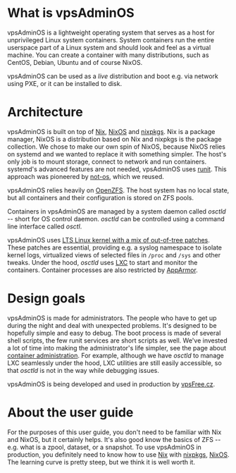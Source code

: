 # What is vpsAdminOS
vpsAdminOS is a lightweight operating system that serves as a host 
for unprivileged Linux system containers. System containers run the entire
userspace part of a Linux system and should look and feel as a virtual
machine. You can create a container with many distributions, such as CentOS,
Debian, Ubuntu and of course NixOS.

vpsAdminOS can be used as a *live* distribution and boot e.g. via network using
PXE, or it can be installed to disk.

# Architecture
vpsAdminOS is built on top of [Nix], [NixOS] and [nixpkgs]. Nix is a package
manager, NixOS is a distribution based on Nix and nixpkgs is the package
collection. We chose to make our own spin of NixOS, because NixOS relies on
systemd and we wanted to replace it with something simpler. The host's
only job is to mount storage, connect to network and run containers. systemd's
advanced features are not needed, vpsAdminOS uses [runit]. This approach was
pioneered by [not-os], which we reused.

vpsAdminOS relies heavily on [OpenZFS]. The host system has no local
state, but all containers and their configuration is stored on ZFS pools.

Containers in vpsAdminOS are managed by a system daemon called *osctld* --
short for OS control daemon. *osctld* can be controlled using a command line
interface called *osctl*.

vpsAdminOS uses [LTS Linux kernel with a mix of out-of-tree patches]. These
patches are essential, providing e.g. a syslog namespace to isolate kernel logs,
virtualized views of selected files in `/proc` and `/sys` and other tweaks.
Under the hood, *osctld* uses [LXC] to start and monitor the containers.
Container processes are also restricted by [AppArmor].

# Design goals
vpsAdminOS is made for administrators. The people who have to get up during the
night and deal with unexpected problems. It's designed to be hopefully simple
and easy to debug. The boot process is made of several shell scripts, the few
runit services are short scripts as well. We've invested a lot of time into making
the administrator's life simpler, see the page about
[container administration](../containers/administration.md). For example, although
we have *osctld* to manage LXC seamlessly under the hood, LXC utilities are
still easily accessible, so that *osctld* is not in the way while debugging
issues.

vpsAdminOS is being developed and used in production by [vpsFree.cz].

# About the user guide
For the purposes of this user guide, you don't need to be familiar with Nix
and NixOS, but it certainly helps. It's also good know the basics of ZFS -- e.g.
what is a zpool, dataset, or a snapshot. To use vpsAdminOS in production, you
definitely need to know how to use [Nix] with [nixpkgs], [NixOS].
The learning curve is pretty steep, but we think it is well worth it.

[Nix]: https://nixos.org/nix/
[NixOs]: https://nixos.org/
[nixpkgs]: https://nixos.org/nixpkgs/
[NixOps]: https://nixos.org/nixops/
[runit]: http://smarden.org/runit/
[not-os]: https://github.com/cleverca22/not-os
[OpenZFS]: https://openzfs.org
[LTS Linux kernel with a mix of out-of-tree patches]: https://github.com/vpsfreecz/linux
[LXC]: https://linuxcontainers.org/lxc/
[LXCFS]: https://linuxcontainers.org/lxcfs/
[AppArmor]: https://en.wikipedia.org/wiki/AppArmor
[vpsFree.cz]: https://vpsfree.org
